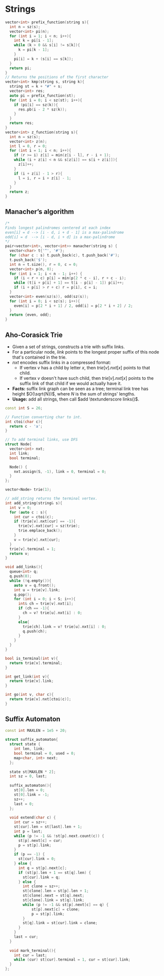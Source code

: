 # Strings

```cpp
vector<int> prefix_function(string s){
  int n = sz(s);
  vector<int> pi(n);
  for (int i = 1; i < n; i++){
    int k = pi[i - 1];
    while (k > 0 && s[i] != s[k]){
      k = pi[k - 1];
    }
    pi[i] = k + (s[i] == s[k]);
  }
  return pi;
}
// Returns the positions of the first character
vector<int> kmp(string s, string k){
  string st = k + "#" + s;
  vector<int> res;
  auto pi = prefix_function(st);
  for (int i = 0; i < sz(st); i++){
    if (pi[i] == sz(k)){
      res.pb(i - 2 * sz(k));
    }
  }
  return res;
}
vector<int> z_function(string s){
  int n = sz(s);
  vector<int> z(n);
  int l = 0, r = 0;
  for (int i = 1; i < n; i++){
    if (r >= i) z[i] = min(z[i - l], r - i + 1);
    while (i + z[i] < n && s[z[i]] == s[i + z[i]]){
      z[i]++;
    }
    if (i + z[i] - 1 > r){
      l = i, r = i + z[i] - 1;
    }
  }
  return z;
}
```
## Manacher’s algorithm
```cpp
/*
Finds longest palindromes centered at each index
even[i] = d --> [i - d, i + d - 1] is a max-palindrome
odd[i] = d  --> [i - d, i + d] is a max-palindrome
*/
pair<vector<int>, vector<int>> manacher(string s) {
  vector<char> t{'^', '#'};
  for (char c : s) t.push_back(c), t.push_back('#');
  t.push_back('$');
  int n = t.size(), r = 0, c = 0;
  vector<int> p(n, 0);
  for (int i = 1; i < n - 1; i++) {
    if (i < r + c) p[i] = min(p[2 * c - i], r + c - i);
    while (t[i + p[i] + 1] == t[i - p[i] - 1]) p[i]++;
    if (i + p[i] > r + c) r = p[i], c = i;
  }
  vector<int> even(sz(s)), odd(sz(s));
  for (int i = 0; i < sz(s); i++){
    even[i] = p[2 * i + 1] / 2, odd[i] = p[2 * i + 2] / 2;
  }
  return {even, odd};
}
```
## Aho-Corasick Trie
+ Given a set of strings, constructs a trie with suffix links.
+ For a particular node, $link$ points to the longest proper suffix of this node that's contained in the trie.
+ $nxt$ encodes suffix links in a compressed format:
  + If vertex $v$ has a child by letter $x$, then $trie[v].nxt[x]$ points to that child.
  + If vertex $v$ doesn't have such child, then $trie[v].nxt[x]$ points to the suffix link of that child if we would actually have it.
+ **Facts:** suffix link graph can be seen as a tree; terminal link tree has height $O(\sqrt{N})$, where $N$ is the sum of strings' lengths.
+ **Usage:** add all strings, then call $add \textunderscore links()$.
```cpp
const int S = 26;

// Function converting char to int.
int ctoi(char c){
  return c - 'a';
}

// To add terminal links, use DFS
struct Node{
  vector<int> nxt;
  int link;
  bool terminal;

  Node() {
    nxt.assign(S, -1), link = 0, terminal = 0;
  }
};

vector<Node> trie(1);

// add_string returns the terminal vertex.
int add_string(string& s){
  int v = 0;
  for (auto c : s){
    int cur = ctoi(c);
    if (trie[v].nxt[cur] == -1){
      trie[v].nxt[cur] = sz(trie);
      trie.emplace_back();
    }
    v = trie[v].nxt[cur];
  }
  trie[v].terminal = 1;
  return v;
}

void add_links(){
  queue<int> q;
  q.push(0);
  while (!q.empty()){
    auto v = q.front();
    int u = trie[v].link;
    q.pop();
    for (int i = 0; i < S; i++){
      int& ch = trie[v].nxt[i];
      if (ch == -1){
        ch = v? trie[u].nxt[i] : 0;
      }
      else{
        trie[ch].link = v? trie[u].nxt[i] : 0;
        q.push(ch);
      }
    }
  }
}

bool is_terminal(int v){
  return trie[v].terminal;
}

int get_link(int v){
  return trie[v].link;
}

int go(int v, char c){
  return trie[v].nxt[ctoi(c)];
}
```
## Suffix Automaton
```cpp
const int MAXLEN = 1e5 + 20;
 
struct suffix_automaton{
  struct state {
    int len, link;
    bool terminal = 0, used = 0;
    map<char, int> next;
  };
 
  state st[MAXLEN * 2];
  int sz = 0, last;
 
  suffix_automaton(){
    st[0].len = 0;
    st[0].link = -1;
    sz++;
    last = 0;
  };
 
  void extend(char c) {
    int cur = sz++;
    st[cur].len = st[last].len + 1;
    int p = last;
    while (p != -1 && !st[p].next.count(c)) {
      st[p].next[c] = cur;
      p = st[p].link;
    }
    if (p == -1) {
      st[cur].link = 0;
    } else {
      int q = st[p].next[c];
      if (st[p].len + 1 == st[q].len) {
        st[cur].link = q;
      } else {
        int clone = sz++;
        st[clone].len = st[p].len + 1;
        st[clone].next = st[q].next;
        st[clone].link = st[q].link;
        while (p != -1 && st[p].next[c] == q) {
            st[p].next[c] = clone;
            p = st[p].link;
        }
        st[q].link = st[cur].link = clone;
      }
    }
    last = cur;
  }
 
  void mark_terminal(){
    int cur = last;
    while (cur) st[cur].terminal = 1, cur = st[cur].link;
  }
};
```
